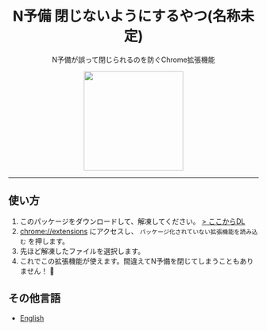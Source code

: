 <h1 align="center">N予備 閉じないようにするやつ(名称未定)</h1>
<p align="center">N予備が誤って閉じられるのを防ぐChrome拡張機能</p>
<div align="center">
    <img src="https://github.com/yoshi1125hisa/n-yobi-close-prevention/blob/master/images/400x400.png?raw=true" width="200" >
</div>

---

## 使い方

1. このパッケージをダウンロードして、解凍してください。  [> ここからDL](https://github.com/yoshi1125hisa/n-yobi-close-prevention/archive/master.zip)
2. [chrome://extensions](chrome://extensions) にアクセスし、 `パッケージ化されていない拡張機能を読み込む` を押します。
3. 先ほど解凍したファイルを選択します。
4. これでこの拡張機能が使えます。間違えてN予備を閉じてしまうこともありません！ 🎉


## その他言語

- [English](./README.md)
